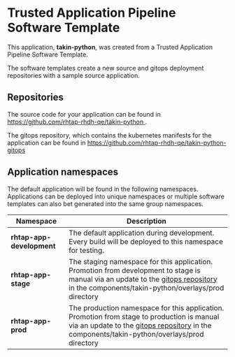 # Trusted Application Pipeline Software Template

This application, **takin-python**, was created from a Trusted Application Pipeline Software Template.

The software templates create a new source and gitops deployment repositories with a sample source application. 

## Repositories

The source code for your application can be found in [https://github.com/rhtap-rhdh-qe/takin-python ](https://github.com/rhtap-rhdh-qe/takin-python ).
 
The gitops repository, which contains the kubernetes manifests for the application can be found in 
[https://github.com/rhtap-rhdh-qe/takin-python-gitops ](https://github.com/rhtap-rhdh-qe/takin-python-gitops ) 

## Application namespaces 

The default application will be found in the following namespaces. Applications can be deployed into unique namespaces or multiple software templates can also bet generated into the same group namespaces.  

|  Namespace   |  Description   |  
| -------- | -------- |   
| **rhtap-app-development** | The default application during development. Every build will be deployed to this namespace for testing. | 
| **rhtap-app-stage** | The staging namespace for this application. Promotion from development to stage is manual via an update to the [gitops repository](https://github.com/rhtap-rhdh-qe/takin-python-gitops ) in the components/takin-python/overlays/prod directory |  
| **rhtap-app-prod** | The production namespace for this application. Promotion from stage to production is manual via an update to the [gitops repository](https://github.com/rhtap-rhdh-qe/takin-python-gitops ) in the components/takin-python/overlays/prod directory | 